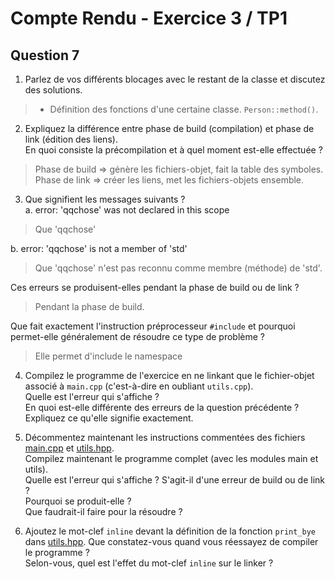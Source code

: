 # Compte Rendu - Exercice 3 / TP1

## Question 7
1. Parlez de vos différents blocages avec le restant de la classe et discutez des solutions.
>- Définition des fonctions d'une certaine classe. `Person::method()`.

2. Expliquez la différence entre phase de build (compilation) et phase de link (édition des liens).  
En quoi consiste la précompilation et à quel moment est-elle effectuée ?
> Phase de build => génère les fichiers-objet, fait la table des symboles.
> Phase de link => créer les liens, met les fichiers-objets ensemble.

3. Que signifient les messages suivants ?  
a. error: 'qqchose' was not declared in this scope  
> Que 'qqchose' 

b. error: 'qqchose' is not a member of 'std'  
> Que 'qqchose' n'est pas reconnu comme membre (méthode) de 'std'.

Ces erreurs se produisent-elles pendant la phase de build ou de link ?  
> Pendant la phase de build.

Que fait exactement l'instruction préprocesseur `#include` et pourquoi permet-elle généralement de résoudre ce type de problème ?
> Elle permet d'include le namespace

4. Compilez le programme de l'exercice en ne linkant que le fichier-objet associé à `main.cpp` (c'est-à-dire en oubliant `utils.cpp`).  
Quelle est l'erreur qui s'affiche ?    
En quoi est-elle différente des erreurs de la question précédente ?  
Expliquez ce qu'elle signifie exactement.

5. Décommentez maintenant les instructions commentées des fichiers [main.cpp](ex3/main.cpp) et [utils.hpp](ex3/utils.hpp).  
Compilez maintenant le programme complet (avec les modules main et utils).  
Quelle est l'erreur qui s'affiche ? S'agit-il d'une erreur de build ou de link ?  
Pourquoi se produit-elle ?  
Que faudrait-il faire pour la résoudre ?

6. Ajoutez le mot-clef `inline` devant la définition de la fonction `print_bye` dans [utils.hpp](ex3/utils.hpp). Que constatez-vous quand vous réessayez de compiler le programme ?  
Selon-vous, quel est l'effet du mot-clef `inline` sur le linker ?

